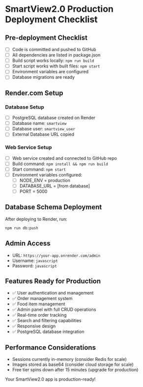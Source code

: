 # SmartView2.0 Production Deployment Checklist

## Pre-deployment Checklist

- [ ] Code is committed and pushed to GitHub
- [ ] All dependencies are listed in package.json
- [ ] Build script works locally: `npm run build`
- [ ] Start script works with built files: `npm start`
- [ ] Environment variables are configured
- [ ] Database migrations are ready

## Render.com Setup

### Database Setup
- [ ] PostgreSQL database created on Render
- [ ] Database name: `smartview`
- [ ] Database user: `smartview_user`
- [ ] External Database URL copied

### Web Service Setup
- [ ] Web service created and connected to GitHub repo
- [ ] Build command: `npm install && npm run build`
- [ ] Start command: `npm start`
- [ ] Environment variables configured:
  - [ ] NODE_ENV = production
  - [ ] DATABASE_URL = [from database]
  - [ ] PORT = 5000

## Database Schema Deployment

After deploying to Render, run:
```bash
npm run db:push
```

## Admin Access

- URL: `https://your-app.onrender.com/admin`
- Username: `javascript`
- Password: `javascript`

## Features Ready for Production

- ✅ User authentication and management
- ✅ Order management system
- ✅ Food item management
- ✅ Admin panel with full CRUD operations
- ✅ Real-time order tracking
- ✅ Search and filtering capabilities
- ✅ Responsive design
- ✅ PostgreSQL database integration

## Performance Considerations

- Sessions currently in-memory (consider Redis for scale)
- Images stored as base64 (consider cloud storage for scale)
- Free tier spins down after 15 minutes (upgrade for production)

Your SmartView2.0 app is production-ready!